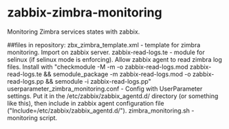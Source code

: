 # zabbix-zimbra-monitoring
Monitoring Zimbra services states with zabbix.

##files in repository:
zbx_zimbra_template.xml - template for zimbra monitoring. Import on zabbix server.
zabbix-read-logs.te - module for selinux (if selinux mode is enforcing). Allow zabbix agent to read zimbra log files. Install with "checkmodule -M -m -o zabbix-read-logs.mod zabbix-read-logs.te && semodule_package -m zabbix-read-logs.mod -o zabbix-read-logs.pp && semodule -i zabbix-read-logs.pp"
userparameter_zimbra_monitoring.conf - Config with UserParameter settings. Put it in the /etc/zabbix/zabbix_agentd.d/ directory (or something like this), then include in zabbix agent configuration file ("Include=/etc/zabbix/zabbix_agentd.d/").
zimbra_monitoring.sh - monitoring script.
